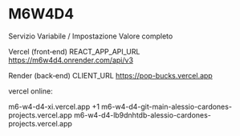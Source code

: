 # M6W4D4

Servizio                 Variabile / Impostazione                            	Valore completo

Vercel (front‑end)	      REACT_APP_API_URL                      	    https://m6w4d4.onrender.com/api/v3

Render (back‑end)	          CLIENT_URL	                               https://pop-bucks.vercel.app


vercel online: 

m6-w4-d4-xi.vercel.app
+1
m6-w4-d4-git-main-alessio-cardones-projects.vercel.app
m6-w4-d4-lb9dnhtdb-alessio-cardones-projects.vercel.app

